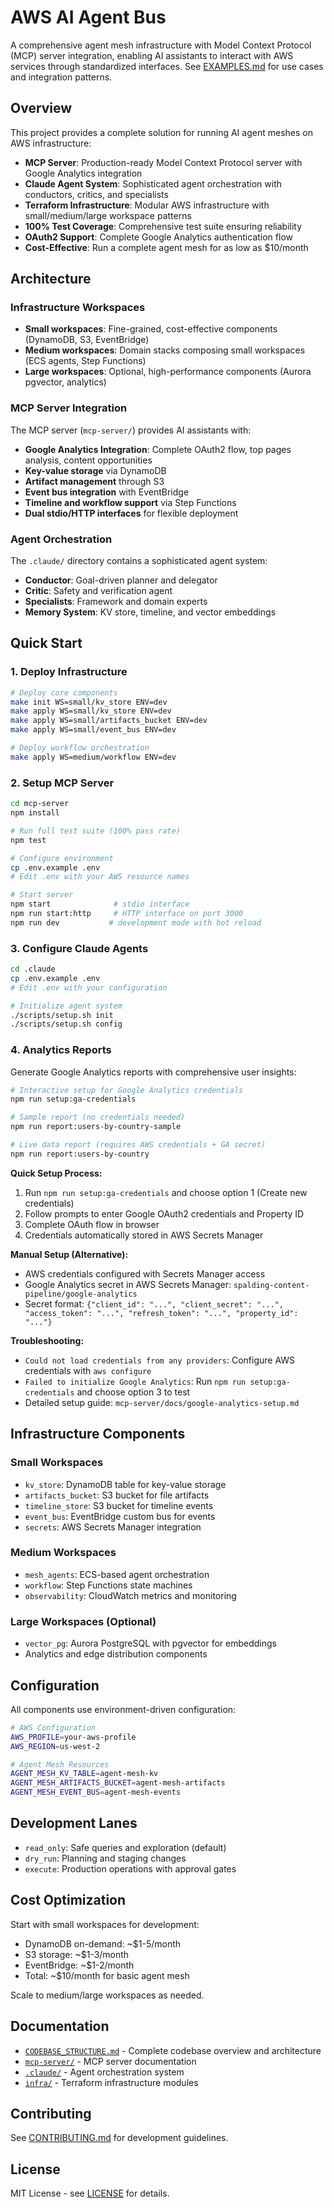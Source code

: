 # AWS AI Agent Bus

A comprehensive agent mesh infrastructure with Model Context Protocol (MCP) server integration, enabling AI assistants to interact with AWS services through standardized interfaces. See [EXAMPLES.md](EXAMPLES.md) for use cases and integration patterns.

## Overview

This project provides a complete solution for running AI agent meshes on AWS infrastructure:

- **MCP Server**: Production-ready Model Context Protocol server with Google Analytics integration
- **Claude Agent System**: Sophisticated agent orchestration with conductors, critics, and specialists  
- **Terraform Infrastructure**: Modular AWS infrastructure with small/medium/large workspace patterns
- **100% Test Coverage**: Comprehensive test suite ensuring reliability
- **OAuth2 Support**: Complete Google Analytics authentication flow
- **Cost-Effective**: Run a complete agent mesh for as low as $10/month

## Architecture

### Infrastructure Workspaces

- **Small workspaces**: Fine-grained, cost-effective components (DynamoDB, S3, EventBridge)
- **Medium workspaces**: Domain stacks composing small workspaces (ECS agents, Step Functions)  
- **Large workspaces**: Optional, high-performance components (Aurora pgvector, analytics)

### MCP Server Integration

The MCP server (`mcp-server/`) provides AI assistants with:

- **Google Analytics Integration**: Complete OAuth2 flow, top pages analysis, content opportunities
- **Key-value storage** via DynamoDB
- **Artifact management** through S3
- **Event bus integration** with EventBridge
- **Timeline and workflow support** via Step Functions
- **Dual stdio/HTTP interfaces** for flexible deployment

### Agent Orchestration

The `.claude/` directory contains a sophisticated agent system:

- **Conductor**: Goal-driven planner and delegator
- **Critic**: Safety and verification agent
- **Specialists**: Framework and domain experts
- **Memory System**: KV store, timeline, and vector embeddings

## Quick Start

### 1. Deploy Infrastructure

```bash
# Deploy core components
make init WS=small/kv_store ENV=dev
make apply WS=small/kv_store ENV=dev
make apply WS=small/artifacts_bucket ENV=dev
make apply WS=small/event_bus ENV=dev

# Deploy workflow orchestration
make apply WS=medium/workflow ENV=dev
```

### 2. Setup MCP Server

```bash
cd mcp-server
npm install

# Run full test suite (100% pass rate)
npm test

# Configure environment
cp .env.example .env
# Edit .env with your AWS resource names

# Start server
npm start              # stdio interface  
npm run start:http     # HTTP interface on port 3000
npm run dev           # development mode with hot reload
```

### 3. Configure Claude Agents

```bash
cd .claude
cp .env.example .env
# Edit .env with your configuration

# Initialize agent system
./scripts/setup.sh init
./scripts/setup.sh config
```

### 4. Analytics Reports

Generate Google Analytics reports with comprehensive user insights:

```bash
# Interactive setup for Google Analytics credentials
npm run setup:ga-credentials

# Sample report (no credentials needed)
npm run report:users-by-country-sample

# Live data report (requires AWS credentials + GA secret)
npm run report:users-by-country
```

**Quick Setup Process:**
1. Run `npm run setup:ga-credentials` and choose option 1 (Create new credentials)
2. Follow prompts to enter Google OAuth2 credentials and Property ID  
3. Complete OAuth flow in browser
4. Credentials automatically stored in AWS Secrets Manager

**Manual Setup (Alternative):**
- AWS credentials configured with Secrets Manager access
- Google Analytics secret in AWS Secrets Manager: `spalding-content-pipeline/google-analytics`
- Secret format: `{"client_id": "...", "client_secret": "...", "access_token": "...", "refresh_token": "...", "property_id": "..."}`

**Troubleshooting:**
- `Could not load credentials from any providers`: Configure AWS credentials with `aws configure`
- `Failed to initialize Google Analytics`: Run `npm run setup:ga-credentials` and choose option 3 to test
- Detailed setup guide: `mcp-server/docs/google-analytics-setup.md`

## Infrastructure Components

### Small Workspaces

- `kv_store`: DynamoDB table for key-value storage
- `artifacts_bucket`: S3 bucket for file artifacts
- `timeline_store`: S3 bucket for timeline events
- `event_bus`: EventBridge custom bus for events
- `secrets`: AWS Secrets Manager integration

### Medium Workspaces

- `mesh_agents`: ECS-based agent orchestration
- `workflow`: Step Functions state machines
- `observability`: CloudWatch metrics and monitoring

### Large Workspaces (Optional)

- `vector_pg`: Aurora PostgreSQL with pgvector for embeddings
- Analytics and edge distribution components

## Configuration

All components use environment-driven configuration:

```bash
# AWS Configuration
AWS_PROFILE=your-aws-profile
AWS_REGION=us-west-2

# Agent Mesh Resources
AGENT_MESH_KV_TABLE=agent-mesh-kv
AGENT_MESH_ARTIFACTS_BUCKET=agent-mesh-artifacts
AGENT_MESH_EVENT_BUS=agent-mesh-events
```

## Development Lanes

- `read_only`: Safe queries and exploration (default)
- `dry_run`: Planning and staging changes
- `execute`: Production operations with approval gates

## Cost Optimization

Start with small workspaces for development:

- DynamoDB on-demand: ~$1-5/month
- S3 storage: ~$1-3/month  
- EventBridge: ~$1-2/month
- Total: ~$10/month for basic agent mesh

Scale to medium/large workspaces as needed.

## Documentation

- [`CODEBASE_STRUCTURE.md`](CODEBASE_STRUCTURE.md) - Complete codebase overview and architecture
- [`mcp-server/`](mcp-server/README.md) - MCP server documentation
- [`.claude/`](.claude/README.md) - Agent orchestration system
- [`infra/`](infra/) - Terraform infrastructure modules

## Contributing

See [CONTRIBUTING.md](mcp-server/CONTRIBUTING.md) for development guidelines.

## License

MIT License - see [LICENSE](mcp-server/LICENSE) for details.
